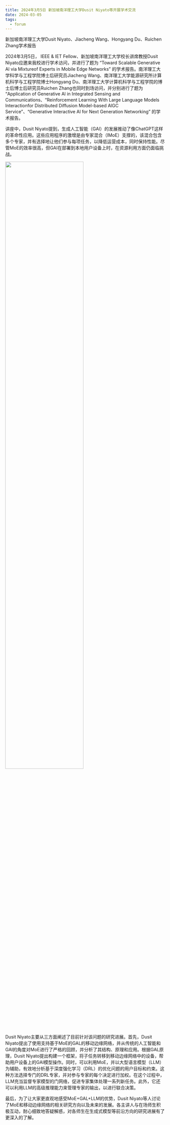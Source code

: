 ```yaml
---
title: 2024年3月5日 新加坡南洋理工大学Dusit Niyato等开展学术交流
date: 2024-03-05
tags: 
  - forum
---
```


新加坡南洋理工大学Dusit Niyato、Jiacheng Wang、Hongyang Du、Ruichen Zhang学术报告

<!--more-->

2024年3月5日， IEEE & IET Fellow、新加坡南洋理工大学校长讲席教授Dusit Niyato应邀来我校进行学术访问，并进行了题为 “Toward Scalable Generative Al via Mixtureof Experts in Mobile Edge Networks” 的学术报告。南洋理工大学科学与工程学院博士后研究员Jiacheng Wang、南洋理工大学能源研究所计算机科学与工程学院博士Hongyang Du、南洋理工大学计算机科学与工程学院的博士后博士后研究员Ruichen Zhang也同时到场访问，并分别进行了题为 “Application of Generative Al in Integrated Sensing and Communications、“Reinforcement Learning With Large Language Models Interactionfor Distributed Diffusion Model-based AlGC Service”、“Generative Interactive Al for Next Generation Networking” 的学术报告。

讲座中，Dusit Niyato提到，生成人工智能（GAl）的发展推动了像ChatGPT这样的革命性应用。这些应用程序的激增是由专家混合（lMoE）支撑的，该混合包含多个专家，并有选择地让他们参与每项任务，以降低运营成本，同时保持性能。尽管MoE的效率很高，但GAI在部署到本地用户设备上时，在资源利用方面仍面临挑战。

<img src="./1.png" style="width: 70%;"></img>

Dusit Niyato主要从三方面阐述了目前针对该问题的研究进展。首先，Dusit Niyato提出了使用支持基于MoE的GAL的移动边缘网络，并从传统的人工智能和GAI的角度对MoE进行了严格的回顾，并分析了其结构、原理和应用。根据GAL原理，Dusit Niyato提出构建一个框架，将子任务转移到移动边缘网络中的设备，帮助用户设备上的GAI模型操作。同时，可以利用MoE，并以大型语言模型（LLM）为辅助，有效地分析基于深度强化学习（DRL）的优化问题的用户目标和约束。这种方法选择专门的DRL专家，并对参与专家的每个决定进行加权。在这个过程中，LLM充当监督专家模型的门网络，促进专家集体处理一系列新任务。此外，它还可以利用LLM的高级推理能力来管理专家的输出，以进行联合决策。

最后，为了让大家更直观地感受MoE+GAL+LLM的优势，Dusit Niyato等人讨论了MoE和移动边缘网络的相关研究方向以及未来的发展。各主讲人与在场师生积极互动，耐心细致地答疑解惑，对各师生在生成式模型等前沿方向的研究进展有了更深入的了解。
